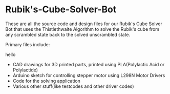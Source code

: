# Rubik's-Cube-Solver-Bot

These are all the source code and design files for our Rubik's Cube Solver Bot that uses the Thistlethwaite Algorithm to solve the Rubik's cube from any scrambled state back to the solved unscrambled state.

Primary files include:

hello

* CAD drawings for 3D printed parts, printed using PLA(Polylactic Acid or Polylactide)
* Arduino sketch for controlling stepper motor using L298N Motor Drivers
* Code for the solving application
* Various other stuff(like testcodes and other driver codes)
